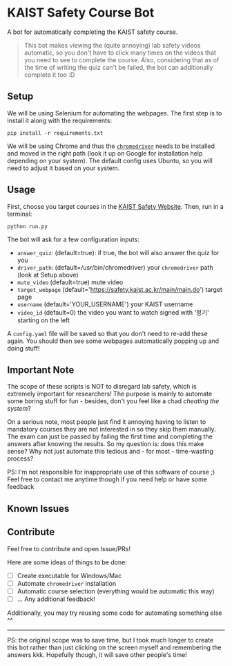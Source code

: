 # KAIST Safety Course Bot

A bot for automatically completing the KAIST safety course.


> This bot makes viewing the (quite annoying) lab safety videos automatic, so you don't have to click many times on the videos that you need to see to complete the course. Also, considering that as of the time of writing the quiz can't be failed, the bot can additionally complete it too :D


## Setup
We will be using Selenium for automating the webpages. The first step is to install it along with the requirements:
```shell
pip install -r requirements.txt
```

We will be using Chrome and thus the [`chromedriver`](https://chromedriver.chromium.org/downloads) needs to be installed and moved in the right path (look it up on Google for installation help depending on your system).
The default config uses Ubuntu, so you will need to adjust it based on your system.

## Usage

First, choose you target courses in the [KAIST Safety Website](https://safety.kaist.ac.kr/main/main.do).
Then, run in a terminal:
```shell
python run.py
```

The bot will ask for a few configuration inputs:
- `answer_quiz`: (default=true): if true, the bot will also answer the quiz for you
- `driver_path`: (default=/usr/bin/chromedriver) your `chromedriver` path (look at Setup above)
- `mute_video` (default=true) mute video
- `target_webpage` (default='https://safety.kaist.ac.kr/main/main.do') target page
- `username` (default='YOUR_USERNAME') your KAIST username
- `video_id` (default=0) the video you want to watch signed with '정기' starting on the left

A `config.yaml` file will be saved so that you don't need to re-add these again.
You should then see some webpages automatically popping up and doing stuff!


## Important Note
The scope of these scripts is NOT to disregard lab safety, which is extremely important for researchers! The purpose is mainly to automate some boring stuff for fun - besides, don't you feel like a chad _cheating the system_?  

On a serious note, most people just find it annoying having to listen to mandatory courses they are not interested in so they skip them manually. The exam can just be passed by failing the first time and completing the answers after knowing the results.  So my question is: does this make sense? Why not just automate this tedious and - for most - time-wasting process?

PS: I'm not responsible for inappropriate use of this software of course ;) Feel free to contact me anytime though if you need help or have some feedback

## Known Issues


## Contribute

Feel free to contribute and open Issue/PRs! 

Here are some ideas of things to be done:

- [ ] Create executable for Windows/Mac
- [ ] Automate `chromedriver` installation
- [ ] Automatic course selection (everything would be automatic this way)
- [ ] ... Any additional feedback!

Additionally, you may try reusing some code for automating something else ^^


---

PS: the original scope was to save time, but I took much longer to create this bot rather than just clicking on the screen myself and remembering the answers kkk. Hopefully though, it will save other people's time!

